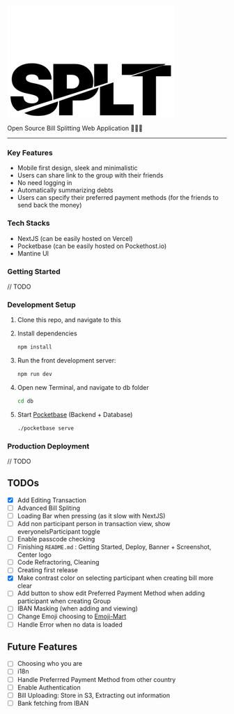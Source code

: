 ![White SPLT Logo](/public/splt-icon-white.svg#gh-dark-mode-only)
![Black SPLT Logo](/public/splt-icon-black.svg#gh-light-mode-only)

Open Source Bill Splitting Web Application 💸🤑👯

---

### Key Features
- Mobile first design, sleek and minimalistic
- Users can share link to the group with their friends
- No need logging in
- Automatically summarizing debts
- Users can specify their preferred payment methods (for the friends to send back the money)

### Tech Stacks
- NextJS (can be easily hosted on Vercel)
- Pocketbase (can be easily hosted on Pockethost.io)
- Mantine UI

### Getting Started
// TODO

### Development Setup

1. Clone this repo, and navigate to this
2. Install dependencies

    ```bash
    npm install
    ```
  
3. Run the front development server:

    ```bash
    npm run dev
    ```
4. Open new Terminal, and navigate to db folder 

    ```bash
    cd db
    ```
5. Start [Pocketbase](https://pocketbase.io/) (Backend + Database)

    ```bash
    ./pocketbase serve
    ```

### Production Deployment

// TODO

## TODOs
- [x] Add Editing Transaction
- [ ] Advanced Bill Spliting
- [ ] Loading Bar when pressing (as it slow with NextJS)
- [ ] Add non participant person in transaction view, show everyoneIsParticipant toggle
- [ ] Enable passcode checking
- [ ] Finishing `README.md` : Getting Started, Deploy, Banner + Screenshot, Center logo
- [ ] Code Refractoring, Cleaning
- [ ] Creating first release
- [x] Make contrast color on selecting participant when creating bill more clear
- [ ] Add button to show edit Preferred Payment Method when adding participant when creating Group
- [ ] IBAN Masking (when adding and viewing)
- [ ] Change Emoji choosing to [Emoji-Mart](https://github.com/missive/emoji-mart)
- [ ] Handle Error when no data is loaded

## Future Features
- [ ] Choosing who you are
- [ ] i18n
- [ ] Handle Preferrred Payment Method from other country
- [ ] Enable Authentication
- [ ] Bill Uploading: Store in S3, Extracting out information
- [ ] Bank fetching from IBAN
